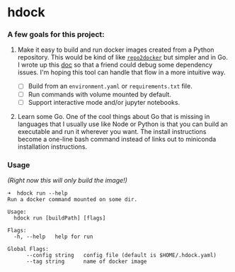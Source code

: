 # hdock

### A few goals for this project:

1. Make it easy to build and run docker images created from a Python repository. This would be kind of like [`repo2docker`](https://github.com/jupyterhub/repo2docker) but simpler and in Go. I wrote up this [doc](https://github.com/hdoupe/Tax-Brain/blob/add-dockerfile/run_docker.md) so that a friend could debug some dependency issues. I'm hoping this tool can handle that flow in a more intuitive way.

   - [ ] Build from an `environment.yaml` or `requirements.txt` file.
   - [ ] Run commands with volume mounted by default.
   - [ ] Support interactive mode and/or jupyter notebooks.

2. Learn some Go. One of the cool things about Go that is missing in languages that I usually use like Node or Python is that you can build an executable and run it wherever you want. The install instructions become a one-line bash command instead of links out to miniconda installation instructions.

### Usage

_(Right now this will only build the image!)_

```
➜  hdock run --help
Run a docker command mounted on some dir.

Usage:
  hdock run [buildPath] [flags]

Flags:
  -h, --help   help for run

Global Flags:
      --config string   config file (default is $HOME/.hdock.yaml)
      --tag string      name of docker image
```
